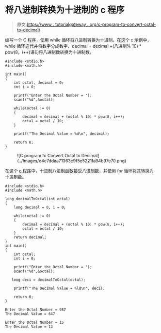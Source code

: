 # 将八进制转换为十进制的 c 程序

> 原文:[https://www . tutorialgateway . org/c-program-to-convert-octal-to-decimal/](https://www.tutorialgateway.org/c-program-to-convert-octal-to-decimal/)

编写一个 C 程序，使用 while 循环将八进制转换为十进制。在这个 c 示例中，while 循环迭代并将数字分成数字，decimal = decimal +(八进制% 10) * pow(8，i++)语句将八进制数转换为十进制数。

```
#include <stdio.h>
#include <math.h>

int main()
{
    int octal, decimal = 0;
    int i = 0;

    printf("Enter the Octal Number = ");
    scanf("%d",&octal);

    while(octal != 0)
    {
        decimal = decimal + (octal % 10) * pow(8, i++);
        octal = octal / 10;
    }

    printf("The Decimal Value = %d\n", decimal); 

    return 0;
}
```

<figure class="wp-block-image size-large">![C program to Convert Octal to Decimal](../Images/e4e7ddaa71363c9f5e5221fa94b97e70.png)</figure>

在这个 [c 程序](https://www.tutorialgateway.org/c-programming-examples/)中，十进制八进制函数接受八进制数，并使用 for 循环将其转换为十进制数。

```
#include <stdio.h>
#include <math.h>

long decimalToOctal(int octal)
{
    long decimal = 0, i = 0;

    while(octal != 0)
    {
        decimal = decimal + (octal % 10) * pow(8, i++);
        octal = octal / 10;
    }
    return decimal;
}
int main()
{
    int octal;
    int i = 0;

    printf("Enter the Octal Number = ");
    scanf("%d",&octal);

   long deci = decimalToOctal(octal);

    printf("The Decimal Value = %ld\n", deci); 

    return 0;
}
```

```
Enter the Octal Number = 987
The Decimal Value = 647

Enter the Octal Number = 15
The Decimal Value = 13
```